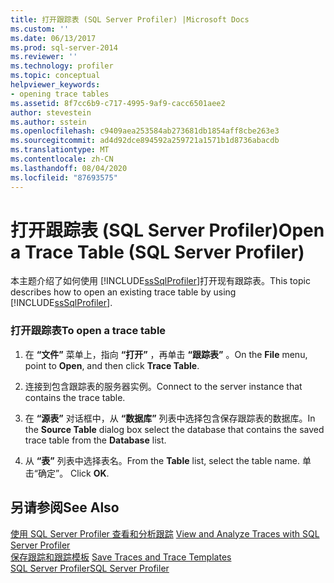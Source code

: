 ```yaml
---
title: 打开跟踪表 (SQL Server Profiler) |Microsoft Docs
ms.custom: ''
ms.date: 06/13/2017
ms.prod: sql-server-2014
ms.reviewer: ''
ms.technology: profiler
ms.topic: conceptual
helpviewer_keywords:
- opening trace tables
ms.assetid: 8f7cc6b9-c717-4995-9af9-cacc6501aee2
author: stevestein
ms.author: sstein
ms.openlocfilehash: c9409aea253584ab273681db1854aff8cbe263e3
ms.sourcegitcommit: ad4d92dce894592a259721a1571b1d8736abacdb
ms.translationtype: MT
ms.contentlocale: zh-CN
ms.lasthandoff: 08/04/2020
ms.locfileid: "87693575"
---
```

# <a name="open-a-trace-table-sql-server-profiler"></a><span data-ttu-id="f4fdb-102">打开跟踪表 (SQL Server Profiler)</span><span class="sxs-lookup"><span data-stu-id="f4fdb-102">Open a Trace Table (SQL Server Profiler)</span></span>
  <span data-ttu-id="f4fdb-103">本主题介绍了如何使用 [!INCLUDE[ssSqlProfiler](../../includes/sssqlprofiler-md.md)]打开现有跟踪表。</span><span class="sxs-lookup"><span data-stu-id="f4fdb-103">This topic describes how to open an existing trace table by using [!INCLUDE[ssSqlProfiler](../../includes/sssqlprofiler-md.md)].</span></span>  
  
### <a name="to-open-a-trace-table"></a><span data-ttu-id="f4fdb-104">打开跟踪表</span><span class="sxs-lookup"><span data-stu-id="f4fdb-104">To open a trace table</span></span>  
  
1.  <span data-ttu-id="f4fdb-105">在 **“文件”** 菜单上，指向 **“打开”** ，再单击 **“跟踪表”** 。</span><span class="sxs-lookup"><span data-stu-id="f4fdb-105">On the **File** menu, point to **Open**, and then click **Trace Table**.</span></span>  
  
2.  <span data-ttu-id="f4fdb-106">连接到包含跟踪表的服务器实例。</span><span class="sxs-lookup"><span data-stu-id="f4fdb-106">Connect to the server instance that contains the trace table.</span></span>  
  
3.  <span data-ttu-id="f4fdb-107">在 **“源表”** 对话框中，从 **“数据库”** 列表中选择包含保存跟踪表的数据库。</span><span class="sxs-lookup"><span data-stu-id="f4fdb-107">In the **Source Table** dialog box select the database that contains the saved trace table from the **Database** list.</span></span>  
  
4.  <span data-ttu-id="f4fdb-108">从 **“表”** 列表中选择表名。</span><span class="sxs-lookup"><span data-stu-id="f4fdb-108">From the **Table** list, select the table name.</span></span> <span data-ttu-id="f4fdb-109">单击“确定”。 </span><span class="sxs-lookup"><span data-stu-id="f4fdb-109">Click **OK**.</span></span>  
  
## <a name="see-also"></a><span data-ttu-id="f4fdb-110">另请参阅</span><span class="sxs-lookup"><span data-stu-id="f4fdb-110">See Also</span></span>  
 <span data-ttu-id="f4fdb-111">[使用 SQL Server Profiler 查看和分析跟踪](view-and-analyze-traces-with-sql-server-profiler.md) </span><span class="sxs-lookup"><span data-stu-id="f4fdb-111">[View and Analyze Traces with SQL Server Profiler](view-and-analyze-traces-with-sql-server-profiler.md) </span></span>  
 <span data-ttu-id="f4fdb-112">[保存跟踪和跟踪模板](save-traces-and-trace-templates.md) </span><span class="sxs-lookup"><span data-stu-id="f4fdb-112">[Save Traces and Trace Templates](save-traces-and-trace-templates.md) </span></span>  
 [<span data-ttu-id="f4fdb-113">SQL Server Profiler</span><span class="sxs-lookup"><span data-stu-id="f4fdb-113">SQL Server Profiler</span></span>](sql-server-profiler.md)  
  
  

